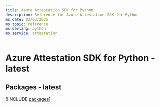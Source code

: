 ```yaml
---
title: Azure Attestation SDK for Python
description: Reference for Azure Attestation SDK for Python
ms.date: 03/03/2025
ms.topic: reference
ms.devlang: python
ms.service: attestation
---
```

# Azure Attestation SDK for Python - latest
## Packages - latest
[!INCLUDE [packages](attestation-index.md)]
